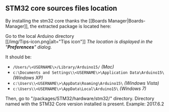 
## STM32 core sources files location

By installing the stm32 core thanks the [[Boards Manager|Boards-Manager]], the extracted package is located here:

Go to the local Arduino directory<br>
    [[/img/Tips-icon.png|alt="Tips icon"]] _The location is displayed in the "**Preferences**" dialog._<br>

It should be:

* `/Users/\<USERNAME\>/Library/Arduino15/` _(Mac)_
* `c:\Documents and Settings\\<USERNAME\>\Application Data\Arduino15\` _(Windows XP)_
* `c:\Users\\<USERNAME\>\AppData\Roaming\Arduino15\` _(Windows Vista)_
* `c:\Users\\<USERNAME\>\AppData\Local\Arduino15\` _(Windows 7)_

Then, go to "<local Arduino directory>/packages/STM32/hardware/stm32/" directory.
Directory named with the STM32 Core version installed is present. Example: 2017.6.2


